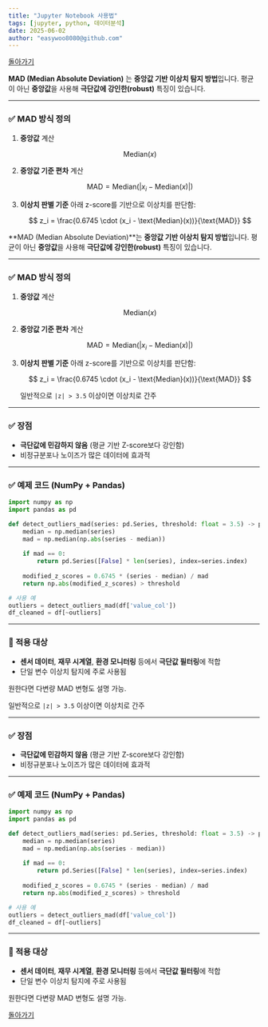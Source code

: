 ```yaml
---
title: "Jupyter Notebook 사용법"
tags: [jupyter, python, 데이터분석]
date: 2025-06-02
author: "easywoo8080@github.com"
---
```



[돌아가기](../README.md)

**MAD (Median Absolute Deviation)** 는 **중앙값 기반 이상치 탐지 방법**입니다. 평균이 아닌 **중앙값**을 사용해 **극단값에 강인한(robust)** 특징이 있습니다.

---

### ✅ MAD 방식 정의

1. **중앙값** 계산

   $$
   \text{Median}(x) 
   $$

2. **중앙값 기준 편차** 계산

   $$
   \text{MAD} = \text{Median}(|x_i - \text{Median}(x)|)
   $$

3. **이상치 판별 기준**
   아래 z-score를 기반으로 이상치를 판단함:

   $$
   z_i = \frac{0.6745 \cdot (x_i - \text{Median}(x))}{\text{MAD}}
   $$

   
\*\*MAD (Median Absolute Deviation)\*\*는 **중앙값 기반 이상치 탐지 방법**입니다. 평균이 아닌 **중앙값**을 사용해 **극단값에 강인한(robust)** 특징이 있습니다.

---

### ✅ MAD 방식 정의

1. **중앙값** 계산

   $$
   \text{Median}(x)
   $$

2. **중앙값 기준 편차** 계산

   $$
   \text{MAD} = \text{Median}(|x_i - \text{Median}(x)|)
   $$

3. **이상치 판별 기준**
   아래 z-score를 기반으로 이상치를 판단함:

   $$
   z_i = \frac{0.6745 \cdot (x_i - \text{Median}(x))}{\text{MAD}}
   $$

   일반적으로 `|z| > 3.5` 이상이면 이상치로 간주

---

### ✅ 장점

* **극단값에 민감하지 않음** (평균 기반 Z-score보다 강인함)
* 비정규분포나 노이즈가 많은 데이터에 효과적

---

### ✅ 예제 코드 (NumPy + Pandas)

```python
import numpy as np
import pandas as pd

def detect_outliers_mad(series: pd.Series, threshold: float = 3.5) -> pd.Series:
    median = np.median(series)
    mad = np.median(np.abs(series - median))
    
    if mad == 0:
        return pd.Series([False] * len(series), index=series.index)
    
    modified_z_scores = 0.6745 * (series - median) / mad
    return np.abs(modified_z_scores) > threshold

# 사용 예
outliers = detect_outliers_mad(df['value_col'])
df_cleaned = df[~outliers]
```

---

### 📌 적용 대상

* **센서 데이터**, **재무 시계열**, **환경 모니터링** 등에서 **극단값 필터링**에 적합
* 단일 변수 이상치 탐지에 주로 사용됨

원한다면 다변량 MAD 변형도 설명 가능.

   일반적으로 `|z| > 3.5` 이상이면 이상치로 간주

---

### ✅ 장점

* **극단값에 민감하지 않음** (평균 기반 Z-score보다 강인함)
* 비정규분포나 노이즈가 많은 데이터에 효과적

---

### ✅ 예제 코드 (NumPy + Pandas)

```python
import numpy as np
import pandas as pd

def detect_outliers_mad(series: pd.Series, threshold: float = 3.5) -> pd.Series:
    median = np.median(series)
    mad = np.median(np.abs(series - median))
    
    if mad == 0:
        return pd.Series([False] * len(series), index=series.index)
    
    modified_z_scores = 0.6745 * (series - median) / mad
    return np.abs(modified_z_scores) > threshold

# 사용 예
outliers = detect_outliers_mad(df['value_col'])
df_cleaned = df[~outliers]
```

---

### 📌 적용 대상

* **센서 데이터**, **재무 시계열**, **환경 모니터링** 등에서 **극단값 필터링**에 적합
* 단일 변수 이상치 탐지에 주로 사용됨

원한다면 다변량 MAD 변형도 설명 가능.


[돌아가기](../README.md)